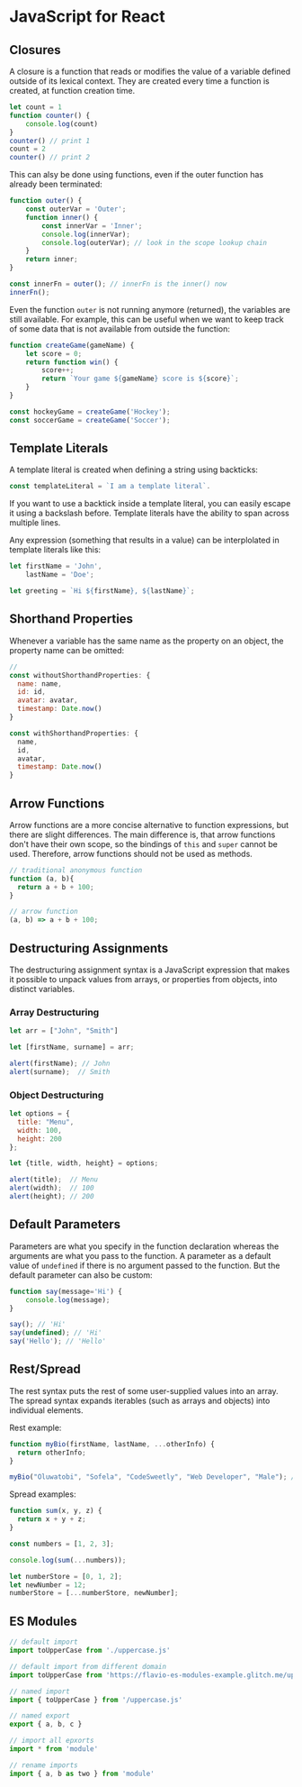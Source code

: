 # JavaScript for React
## Closures
A closure is a function that reads or modifies the value of a variable defined outside of its lexical context.
They are created every time a function is created, at function creation time.

```js
let count = 1
function counter() {
    console.log(count)
}
counter() // print 1
count = 2
counter() // print 2
```

This can alsy be done using functions, even if the outer function has already been terminated:

```js
function outer() {
	const outerVar = 'Outer';
	function inner() {
		const innerVar = 'Inner';
		console.log(innerVar);
		console.log(outerVar); // look in the scope lookup chain
	}
	return inner;
}

const innerFn = outer(); // innerFn is the inner() now
innerFn();
```

Even the function `outer` is not running anymore (returned), the variables are still available.
For example, this can be useful when we want to keep track of some data that is not available from outside the function:
```js
function createGame(gameName) {
	let score = 0;
	return function win() {
		score++;
		return `Your game ${gameName} score is ${score}`;
	}
}

const hockeyGame = createGame('Hockey');
const soccerGame = createGame('Soccer');
```

## Template Literals
A template literal is created when defining a string using backticks:
```js
const templateLiteral = `I am a template literal`.
```

If you want to use a backtick inside a template literal, you can easily escape it using a backslash before.
Template literals have the ability to span across multiple lines.

Any expression (something that results in a value) can be interplolated in template literals like this:
```js
let firstName = 'John',
    lastName = 'Doe';

let greeting = `Hi ${firstName}, ${lastName}`;
```

## Shorthand Properties
Whenever a variable has the same name as the property on an object, the property name can be omitted:

```js
//
const withoutShorthandProperties: {
  name: name,
  id: id,
  avatar: avatar,
  timestamp: Date.now()
}

const withShorthandProperties: {
  name,
  id,
  avatar,
  timestamp: Date.now()
}
```

## Arrow Functions
Arrow functions are a more concise alternative to function expressions, but there are slight differences.
The main difference is, that arrow functions don't have their own scope, so the bindings of `this` and `super` cannot be used.
Therefore, arrow functions should not be used as methods.

```js
// traditional anonymous function
function (a, b){
  return a + b + 100;
}

// arrow function
(a, b) => a + b + 100;
```

## Destructuring Assignments
The destructuring assignment syntax is a JavaScript expression that makes it possible to unpack values from arrays, or properties from objects, into distinct variables.
### Array Destructuring
```js
let arr = ["John", "Smith"]

let [firstName, surname] = arr;

alert(firstName); // John
alert(surname);  // Smith
```

### Object Destructuring
```js
let options = {
  title: "Menu",
  width: 100,
  height: 200
};

let {title, width, height} = options;

alert(title);  // Menu
alert(width);  // 100
alert(height); // 200
```

## Default Parameters
Parameters are what you specify in the function declaration whereas the arguments are what you pass to the function.
A parameter as a default value of `undefined` if there is no argument passed to the function.
But the default parameter can also be custom:
```js
function say(message='Hi') {
    console.log(message);
}

say(); // 'Hi'
say(undefined); // 'Hi'
say('Hello'); // 'Hello'
```

## Rest/Spread
The rest syntax puts the rest of some user-supplied values into an array. The spread syntax expands iterables (such as arrays and objects) into individual elements.

Rest example:
```js
function myBio(firstName, lastName, ...otherInfo) { 
  return otherInfo;
}

myBio("Oluwatobi", "Sofela", "CodeSweetly", "Web Developer", "Male"); // ["CodeSweetly", "Web Developer", "Male"]
```

Spread examples:
```js
function sum(x, y, z) {
  return x + y + z;
}

const numbers = [1, 2, 3];

console.log(sum(...numbers));
```

```js
let numberStore = [0, 1, 2];
let newNumber = 12;
numberStore = [...numberStore, newNumber];
```

## ES Modules
```js
// default import
import toUpperCase from './uppercase.js'

// default import from different domain
import toUpperCase from 'https://flavio-es-modules-example.glitch.me/uppercase.js'

// named import
import { toUpperCase } from '/uppercase.js'

// named export
export { a, b, c }

// import all epxorts
import * from 'module'

// rename imports
import { a, b as two } from 'module'


```
